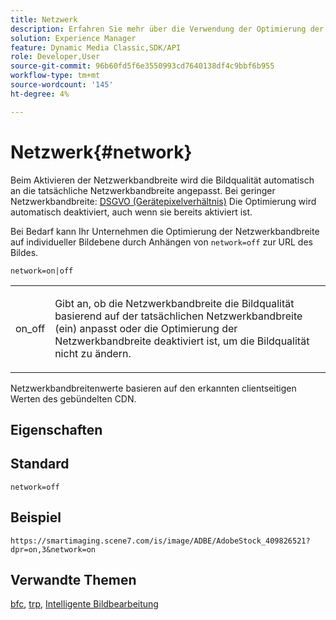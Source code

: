 ```yaml
---
title: Netzwerk
description: Erfahren Sie mehr über die Verwendung der Optimierung der Netzwerkbandbreite, um die Bildqualität anzupassen, die basierend auf der tatsächlichen Netzwerkbandbreite bereitgestellt wird.
solution: Experience Manager
feature: Dynamic Media Classic,SDK/API
role: Developer,User
source-git-commit: 96b60fd5f6e3550993cd7640138df4c9bbf6b955
workflow-type: tm+mt
source-wordcount: '145'
ht-degree: 4%

---
```


# Netzwerk{#network}

Beim Aktivieren der Netzwerkbandbreite wird die Bildqualität automatisch an die tatsächliche Netzwerkbandbreite angepasst. Bei geringer Netzwerkbandbreite: [DSGVO (Gerätepixelverhältnis)](/help/aem-is-ir-api/is-api/http-ref/image-serving-api-ref/c-http-protocol-reference/c-command-reference/r-dpr.md) Die Optimierung wird automatisch deaktiviert, auch wenn sie bereits aktiviert ist.

Bei Bedarf kann Ihr Unternehmen die Optimierung der Netzwerkbandbreite auf individueller Bildebene durch Anhängen von `network=off` zur URL des Bildes.

`network=on|off`

<table id="simpletable_2D23B1B282CD4216AB5BE7E7430D1B3F"> 
 <tr class="strow"> 
  <td class="stentry"> <p> <span class="codeph"> on_off </span> </p> </td> 
  <td class="stentry"> <p>Gibt an, ob die Netzwerkbandbreite die Bildqualität basierend auf der tatsächlichen Netzwerkbandbreite (ein) anpasst oder die Optimierung der Netzwerkbandbreite deaktiviert ist, um die Bildqualität nicht zu ändern.</p> </td> 
 </tr> 
</table>

Netzwerkbandbreitenwerte basieren auf den erkannten clientseitigen Werten des gebündelten CDN.

## Eigenschaften



## Standard

`network=off`

## Beispiel

`https://smartimaging.scene7.com/is/image/ADBE/AdobeStock_409826521?dpr=on,3&network=on`

## Verwandte Themen

[bfc](/help/aem-is-ir-api/is-api/http-ref/image-serving-api-ref/c-http-protocol-reference/c-command-reference/r-bfc.md), [trp](/help/aem-is-ir-api/is-api/http-ref/image-serving-api-ref/c-http-protocol-reference/c-command-reference/r-dpr.md), [Intelligente Bildbearbeitung](https://experienceleague.adobe.com/docs/experience-manager-cloud-service/content/assets/dynamicmedia/imaging-faq.html?lang=en)